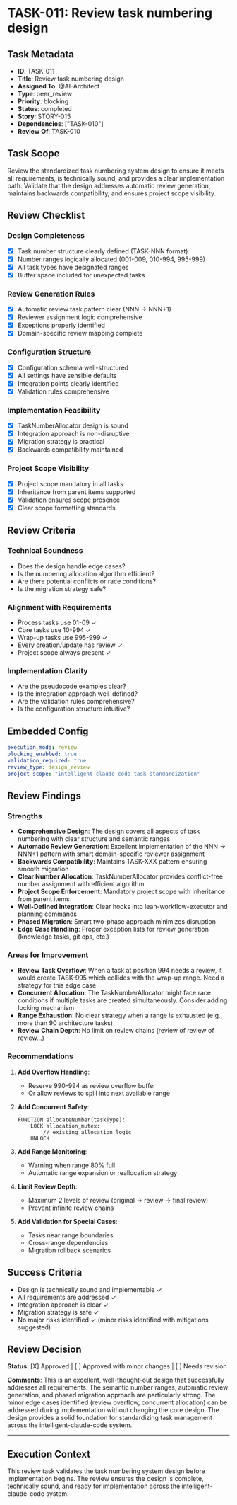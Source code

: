 # TASK-011: Review task numbering design

## Task Metadata
- **ID**: TASK-011
- **Title**: Review task numbering design
- **Assigned To**: @AI-Architect
- **Type**: peer_review
- **Priority**: blocking
- **Status**: completed
- **Story**: STORY-015
- **Dependencies**: ["TASK-010"]
- **Review Of**: TASK-010

## Task Scope
Review the standardized task numbering system design to ensure it meets all requirements, is technically sound, and provides a clear implementation path. Validate that the design addresses automatic review generation, maintains backwards compatibility, and ensures project scope visibility.

## Review Checklist

### Design Completeness
- [X] Task number structure clearly defined (TASK-NNN format)
- [X] Number ranges logically allocated (001-009, 010-994, 995-999)
- [X] All task types have designated ranges
- [X] Buffer space included for unexpected tasks

### Review Generation Rules
- [X] Automatic review task pattern clear (NNN → NNN+1)
- [X] Reviewer assignment logic comprehensive
- [X] Exceptions properly identified
- [X] Domain-specific review mapping complete

### Configuration Structure
- [X] Configuration schema well-structured
- [X] All settings have sensible defaults
- [X] Integration points clearly identified
- [X] Validation rules comprehensive

### Implementation Feasibility
- [X] TaskNumberAllocator design is sound
- [X] Integration approach is non-disruptive
- [X] Migration strategy is practical
- [X] Backwards compatibility maintained

### Project Scope Visibility
- [X] Project scope mandatory in all tasks
- [X] Inheritance from parent items supported
- [X] Validation ensures scope presence
- [X] Clear scope formatting standards

## Review Criteria

### Technical Soundness
- Does the design handle edge cases?
- Is the numbering allocation algorithm efficient?
- Are there potential conflicts or race conditions?
- Is the migration strategy safe?

### Alignment with Requirements
- Process tasks use 01-09 ✓
- Core tasks use 10-994 ✓
- Wrap-up tasks use 995-999 ✓
- Every creation/update has review ✓
- Project scope always present ✓

### Implementation Clarity
- Are the pseudocode examples clear?
- Is the integration approach well-defined?
- Are the validation rules comprehensive?
- Is the configuration structure intuitive?

## Embedded Config
```yaml
execution_mode: review
blocking_enabled: true
validation_required: true
review_type: design_review
project_scope: "intelligent-claude-code task standardization"
```

## Review Findings

### Strengths
- **Comprehensive Design**: The design covers all aspects of task numbering with clear structure and semantic ranges
- **Automatic Review Generation**: Excellent implementation of the NNN → NNN+1 pattern with smart domain-specific reviewer assignment
- **Backwards Compatibility**: Maintains TASK-XXX pattern ensuring smooth migration
- **Clear Number Allocation**: TaskNumberAllocator provides conflict-free number assignment with efficient algorithm
- **Project Scope Enforcement**: Mandatory project scope with inheritance from parent items
- **Well-Defined Integration**: Clear hooks into lean-workflow-executor and planning commands
- **Phased Migration**: Smart two-phase approach minimizes disruption
- **Edge Case Handling**: Proper exception lists for review generation (knowledge tasks, git ops, etc.)

### Areas for Improvement
- **Review Task Overflow**: When a task at position 994 needs a review, it would create TASK-995 which collides with the wrap-up range. Need a strategy for this edge case
- **Concurrent Allocation**: The TaskNumberAllocator might face race conditions if multiple tasks are created simultaneously. Consider adding locking mechanism
- **Range Exhaustion**: No clear strategy when a range is exhausted (e.g., more than 90 architecture tasks)
- **Review Chain Depth**: No limit on review chains (review of review of review...)

### Recommendations
1. **Add Overflow Handling**: 
   - Reserve 990-994 as review overflow buffer
   - Or allow reviews to spill into next available range
   
2. **Add Concurrent Safety**:
   ```pseudocode
   FUNCTION allocateNumber(taskType):
       LOCK allocation_mutex:
           // existing allocation logic
       UNLOCK
   ```

3. **Add Range Monitoring**:
   - Warning when range 80% full
   - Automatic range expansion or reallocation strategy

4. **Limit Review Depth**:
   - Maximum 2 levels of review (original → review → final review)
   - Prevent infinite review chains

5. **Add Validation for Special Cases**:
   - Tasks near range boundaries
   - Cross-range dependencies
   - Migration rollback scenarios

## Success Criteria
- Design is technically sound and implementable ✓
- All requirements are addressed ✓
- Integration approach is clear ✓
- Migration strategy is safe ✓
- No major risks identified ✓ (minor risks identified with mitigations suggested)

## Review Decision

**Status**: [X] Approved | [ ] Approved with minor changes | [ ] Needs revision

**Comments**: This is an excellent, well-thought-out design that successfully addresses all requirements. The semantic number ranges, automatic review generation, and phased migration approach are particularly strong. The minor edge cases identified (review overflow, concurrent allocation) can be addressed during implementation without changing the core design. The design provides a solid foundation for standardizing task management across the intelligent-claude-code system. 

---

## Execution Context
This review task validates the task numbering system design before implementation begins. The review ensures the design is complete, technically sound, and ready for implementation across the intelligent-claude-code system.